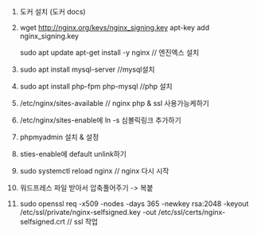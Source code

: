 1. 도커 설치 (도커 docs)

2. wget http://nginx.org/keys/nginx_signing.key
   apt-key add nginx_signing.key

   sudo apt update
   apt-get install -y nginx // 엔진엑스 설치

5. sudo apt install mysql-server //mysql설치

6. sudo apt install php-fpm php-mysql //php 설치

7. /etc/nginx/sites-available // nginx php & ssl 사용가능케하기

8. /etc/nginx/sites-enable에 ln -s 심볼릭링크 추가하기

7. phpmyadmin 설치 & 설정

8. sties-enable에 default unlink하기

9. sudo systemctl reload nginx // nginx 다시 시작

10. 워드프레스 파일 받아서 압축풀어주기 -> 복붙

11.  sudo openssl req -x509 -nodes -days 365 -newkey rsa:2048 -keyout /etc/ssl/private/nginx-selfsigned.key -out /etc/ssl/certs/nginx-selfsigned.crt // ssl 작업

